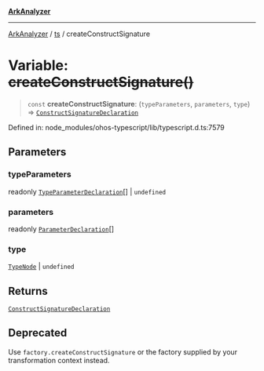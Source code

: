 [**ArkAnalyzer**](../../../../README.md)

***

[ArkAnalyzer](../../../../globals.md) / [ts](../README.md) / createConstructSignature

# Variable: ~~createConstructSignature()~~

> `const` **createConstructSignature**: (`typeParameters`, `parameters`, `type`) => [`ConstructSignatureDeclaration`](../interfaces/ConstructSignatureDeclaration.md)

Defined in: node\_modules/ohos-typescript/lib/typescript.d.ts:7579

## Parameters

### typeParameters

readonly [`TypeParameterDeclaration`](../interfaces/TypeParameterDeclaration.md)[] | `undefined`

### parameters

readonly [`ParameterDeclaration`](../interfaces/ParameterDeclaration.md)[]

### type

[`TypeNode`](../interfaces/TypeNode.md) | `undefined`

## Returns

[`ConstructSignatureDeclaration`](../interfaces/ConstructSignatureDeclaration.md)

## Deprecated

Use `factory.createConstructSignature` or the factory supplied by your transformation context instead.
